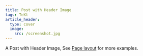 ```yaml
---
title: Post with Header Image
tags: TeXt
article_header:
  type: cover
  image:
    src: /screenshot.jpg
---
```






A Post with Header Image, See [Page layout](https://tianqi.name/jekyll-TeXt-theme/samples.html#page-layout) for more examples.

<!--more-->



